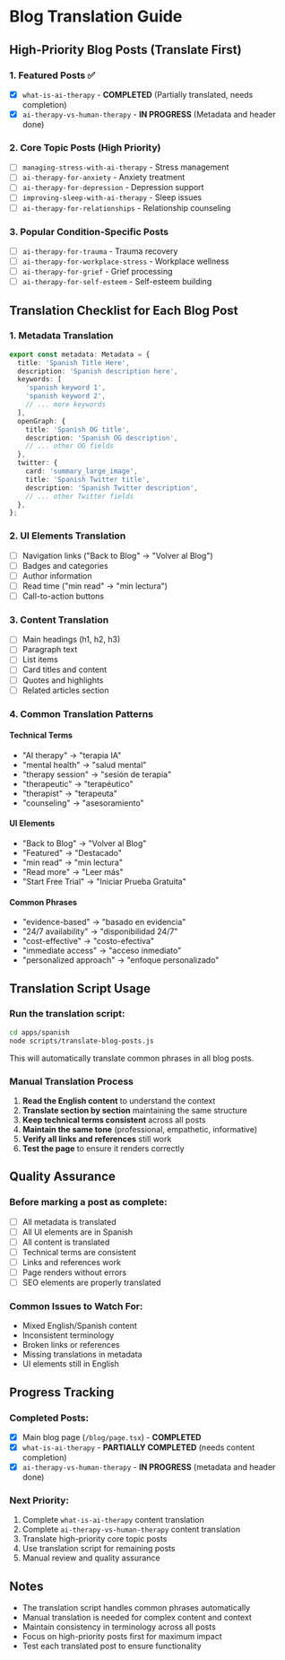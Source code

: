 # Blog Translation Guide

## High-Priority Blog Posts (Translate First)

### 1. Featured Posts ✅
- [x] `what-is-ai-therapy` - **COMPLETED** (Partially translated, needs completion)
- [x] `ai-therapy-vs-human-therapy` - **IN PROGRESS** (Metadata and header done)

### 2. Core Topic Posts (High Priority)
- [ ] `managing-stress-with-ai-therapy` - Stress management
- [ ] `ai-therapy-for-anxiety` - Anxiety treatment
- [ ] `ai-therapy-for-depression` - Depression support
- [ ] `improving-sleep-with-ai-therapy` - Sleep issues
- [ ] `ai-therapy-for-relationships` - Relationship counseling

### 3. Popular Condition-Specific Posts
- [ ] `ai-therapy-for-trauma` - Trauma recovery
- [ ] `ai-therapy-for-workplace-stress` - Workplace wellness
- [ ] `ai-therapy-for-grief` - Grief processing
- [ ] `ai-therapy-for-self-esteem` - Self-esteem building

## Translation Checklist for Each Blog Post

### 1. Metadata Translation
```typescript
export const metadata: Metadata = {
  title: 'Spanish Title Here',
  description: 'Spanish description here',
  keywords: [
    'spanish keyword 1',
    'spanish keyword 2',
    // ... more keywords
  ],
  openGraph: {
    title: 'Spanish OG title',
    description: 'Spanish OG description',
    // ... other OG fields
  },
  twitter: {
    card: 'summary_large_image',
    title: 'Spanish Twitter title',
    description: 'Spanish Twitter description',
    // ... other Twitter fields
  },
};
```

### 2. UI Elements Translation
- [ ] Navigation links ("Back to Blog" → "Volver al Blog")
- [ ] Badges and categories
- [ ] Author information
- [ ] Read time ("min read" → "min lectura")
- [ ] Call-to-action buttons

### 3. Content Translation
- [ ] Main headings (h1, h2, h3)
- [ ] Paragraph text
- [ ] List items
- [ ] Card titles and content
- [ ] Quotes and highlights
- [ ] Related articles section

### 4. Common Translation Patterns

#### Technical Terms
- "AI therapy" → "terapia IA"
- "mental health" → "salud mental"
- "therapy session" → "sesión de terapia"
- "therapeutic" → "terapéutico"
- "therapist" → "terapeuta"
- "counseling" → "asesoramiento"

#### UI Elements
- "Back to Blog" → "Volver al Blog"
- "Featured" → "Destacado"
- "min read" → "min lectura"
- "Read more" → "Leer más"
- "Start Free Trial" → "Iniciar Prueba Gratuita"

#### Common Phrases
- "evidence-based" → "basado en evidencia"
- "24/7 availability" → "disponibilidad 24/7"
- "cost-effective" → "costo-efectiva"
- "immediate access" → "acceso inmediato"
- "personalized approach" → "enfoque personalizado"

## Translation Script Usage

### Run the translation script:
```bash
cd apps/spanish
node scripts/translate-blog-posts.js
```

This will automatically translate common phrases in all blog posts.

### Manual Translation Process

1. **Read the English content** to understand the context
2. **Translate section by section** maintaining the same structure
3. **Keep technical terms consistent** across all posts
4. **Maintain the same tone** (professional, empathetic, informative)
5. **Verify all links and references** still work
6. **Test the page** to ensure it renders correctly

## Quality Assurance

### Before marking a post as complete:
- [ ] All metadata is translated
- [ ] All UI elements are in Spanish
- [ ] All content is translated
- [ ] Technical terms are consistent
- [ ] Links and references work
- [ ] Page renders without errors
- [ ] SEO elements are properly translated

### Common Issues to Watch For:
- Mixed English/Spanish content
- Inconsistent terminology
- Broken links or references
- Missing translations in metadata
- UI elements still in English

## Progress Tracking

### Completed Posts:
- [x] Main blog page (`/blog/page.tsx`) - **COMPLETED**
- [x] `what-is-ai-therapy` - **PARTIALLY COMPLETED** (needs content completion)
- [x] `ai-therapy-vs-human-therapy` - **IN PROGRESS** (metadata and header done)

### Next Priority:
1. Complete `what-is-ai-therapy` content translation
2. Complete `ai-therapy-vs-human-therapy` content translation
3. Translate high-priority core topic posts
4. Use translation script for remaining posts
5. Manual review and quality assurance

## Notes

- The translation script handles common phrases automatically
- Manual translation is needed for complex content and context
- Maintain consistency in terminology across all posts
- Focus on high-priority posts first for maximum impact
- Test each translated post to ensure functionality
